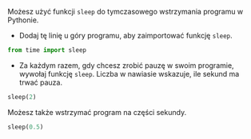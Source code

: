 Możesz użyć funkcji `sleep` do tymczasowego wstrzymania programu w Pythonie.

+ Dodaj tę linię u góry programu, aby zaimportować funkcję `sleep`.

```python
from time import sleep
```

+ Za każdym razem, gdy chcesz zrobić pauzę w swoim programie, wywołaj funkcję `sleep`. Liczba w nawiasie wskazuje, ile sekund ma trwać pauza.

```python
sleep(2)
```

Możesz także wstrzymać program na części sekundy.

```python
sleep(0.5)
```
